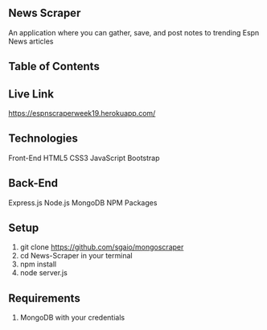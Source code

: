 ## News Scraper
An application where you can gather, save, and post notes to trending Espn News articles

## Table of Contents

## Live Link 
https://espnscraperweek19.herokuapp.com/

## Technologies
Front-End
HTML5
CSS3 JavaScript
Bootstrap

## Back-End

 Express.js
 Node.js
 MongoDB
 NPM Packages
## Setup
1. git clone https://github.com/sgaio/mongoscraper
2. cd News-Scraper in your terminal
3. npm install
4. node server.js

## Requirements
1. MongoDB with your credentials
